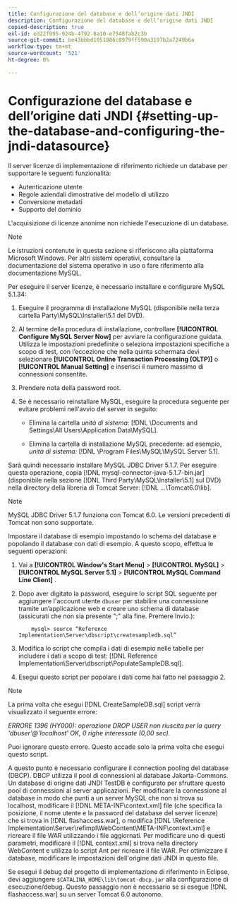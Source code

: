 ```yaml
---
title: Configurazione del database e dell’origine dati JNDI
description: Configurazione del database e dell’origine dati JNDI
copied-description: true
exl-id: ed22f095-924b-4792-8a10-e7548fab2c3b
source-git-commit: be43bbbd1051886c8979ff590a3197b2a7249b6a
workflow-type: tm+mt
source-wordcount: '521'
ht-degree: 0%

---
```


# Configurazione del database e dell’origine dati JNDI {#setting-up-the-database-and-configuring-the-jndi-datasource}

Il server licenze di implementazione di riferimento richiede un database per supportare le seguenti funzionalità:

* Autenticazione utente
* Regole aziendali dimostrative del modello di utilizzo
* Conversione metadati
* Supporto del dominio

L&#39;acquisizione di licenze anonime non richiede l&#39;esecuzione di un database.

>[!NOTE]
>
>Le istruzioni contenute in questa sezione si riferiscono alla piattaforma Microsoft Windows. Per altri sistemi operativi, consultare la documentazione del sistema operativo in uso o fare riferimento alla documentazione MySQL.

Per eseguire il server licenze, è necessario installare e configurare MySQL 5.1.34:

1. Eseguire il programma di installazione MySQL (disponibile nella terza cartella Party\MySQL\Installer\5.1 del DVD).
1. Al termine della procedura di installazione, controllare **[!UICONTROL Configure MySQL Server Now]** per avviare la configurazione guidata. Utilizza le impostazioni predefinite o seleziona impostazioni specifiche a scopo di test, con l’eccezione che nella quinta schermata devi selezionare **[!UICONTROL Online Transaction Processing (OLTP)]** o **[!UICONTROL Manual Setting]** e inserisci il numero massimo di connessioni consentite.

1. Prendere nota della password root.
1. Se è necessario reinstallare MySQL, eseguire la procedura seguente per evitare problemi nell&#39;avvio del server in seguito:

   * Elimina la cartella *unità di sistema:* [!DNL \Documents and Settings\All Users\Application Data\MySQL].

   * Elimina la cartella di installazione MySQL precedente: ad esempio, *unità di sistema:* [!DNL \Program Files\MySQL\MySQL Server 5.1].

Sarà quindi necessario installare MySQL JDBC Driver 5.1.7. Per eseguire questa operazione, copia [!DNL mysql-connector-java-5.1.7-bin.jar] (disponibile nella sezione [!DNL Third Party\MySQL\Installer\5.1] sul DVD) nella directory della libreria di Tomcat Server: [!DNL ...\Tomcat6.0\lib].

>[!NOTE]
>
>MySQL JDBC Driver 5.1.7 funziona con Tomcat 6.0. Le versioni precedenti di Tomcat non sono supportate.

Impostare il database di esempio impostando lo schema del database e popolando il database con dati di esempio. A questo scopo, effettua le seguenti operazioni:

1. Vai a  **[!UICONTROL Window's Start Menu]** > **[!UICONTROL MySQL]** > **[!UICONTROL MySQL Server 5.1]** > **[!UICONTROL MySQL Command Line Client]** .
1. Dopo aver digitato la password, eseguire lo script SQL seguente per aggiungere l&#39;account utente `dbuser` per stabilire una connessione tramite un’applicazione web e creare uno schema di database (assicurati che non sia presente &quot;;&quot; alla fine. Premere Invio.):

   ```
       mysql> source “Reference Implementation\Server\dbscript\createsampledb.sql”
   ```

1. Modifica lo script che compila i dati di esempio nelle tabelle per includere i dati a scopo di test: [!DNL Reference Implementation\Server\dbscript\PopulateSampleDB.sql].
1. Esegui questo script per popolare i dati come hai fatto nel passaggio 2.

>[!NOTE]
>
>La prima volta che esegui [!DNL CreateSampleDB.sql] script verrà visualizzato il seguente errore:

*ERRORE 1396 (HY000): operazione DROP USER non riuscita per la query &#39;dbuser&#39;@&#39;localhost&#39; OK, 0 righe interessate (0,00 sec).*

Puoi ignorare questo errore. Questo accade solo la prima volta che esegui questo script.

A questo punto è necessario configurare il connection pooling del database (DBCP). DBCP utilizza il pool di connessioni al database Jakarta-Commons. Un database di origine dati JNDI TestDB è configurato per sfruttare questo pool di connessioni al server applicazioni. Per modificare la connessione al database in modo che punti a un server MySQL che non si trova su localhost, modificare il [!DNL META-INF\context.xml] file (che specifica la posizione, il nome utente e la password del database del server licenze) che si trova in [!DNL flashaccess.war], o modifica [!DNL \Reference Implementation\Server\refimpl\WebContent\META-INF\context.xml] e ricreare il file WAR utilizzando i file aggiornati. Per modificare uno di questi parametri, modificare il [!DNL context.xml] si trova nella directory WebContent e utilizza lo script Ant per ricreare il file WAR. Per ottimizzare il database, modificare le impostazioni dell&#39;origine dati JNDI in questo file.

Se esegui il debug del progetto di implementazione di riferimento in Eclipse, devi aggiungere `$CATALINA_HOME\lib\tomcat-dbcp.jar` alla configurazione di esecuzione/debug. Questo passaggio non è necessario se si esegue [!DNL flashaccess.war] su un server Tomcat 6.0 autonomo.
